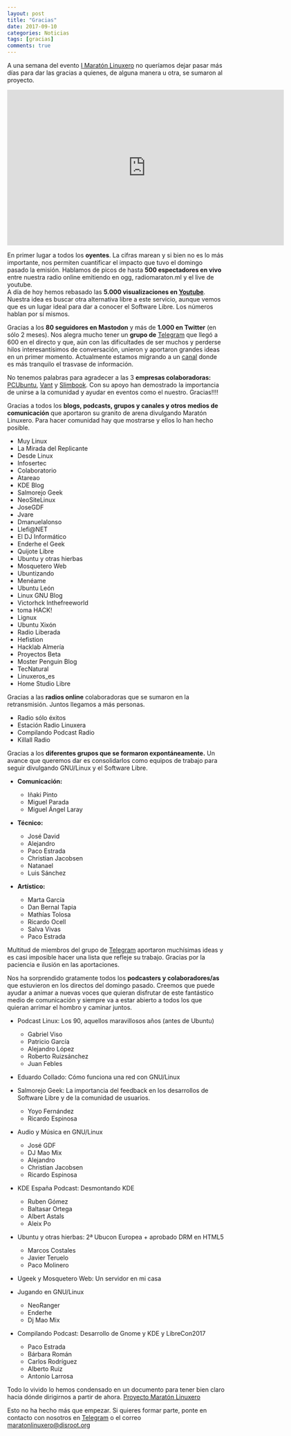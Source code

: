 ```yaml
---
layout: post
title: "Gracias"
date: 2017-09-10
categories: Noticias
tags: [gracias]
comments: true
---
```


A una semana del evento [I Maratón Linuxero](https://maratonlinuxero.org) no queríamos dejar pasar más días para dar las gracias a quienes, de alguna manera u otra, se sumaron al proyecto. 

<iframe src="https://archive.org/embed/MaratonLinuxero" width="640" height="360" frameborder="0" webkitallowfullscreen="true" mozallowfullscreen="true" allowfullscreen></iframe>

En primer lugar a todos los **oyentes**. La cifras marean y si bien no es lo más importante, nos permiten cuantificar el impacto que tuvo el domingo pasado la emisión. Hablamos de picos de hasta **500 espectadores en vivo** entre nuestra radio online emitiendo en ogg, radiomaraton.ml y el live de youtube.  
A día de hoy hemos rebasado las **5.000 visualizaciones en [Youtube](https://youtu.be/Yv90j2HVg1Q)**. Nuestra idea es buscar otra alternativa libre a este servicio, aunque vemos que es un lugar ideal para dar a conocer el Software Libre. Los números hablan por sí mismos.

Gracias a los **80 seguidores en Mastodon** y más de **1.000 en Twitter** (en sólo 2 meses). Nos alegra mucho tener un **grupo de** [Telegram](https://t.me/maratonlinuxero) que llegó a 600 en el directo y que, aún con las dificultades de ser muchos y perderse hilos interesantísimos de conversación, unieron y aportaron grandes ideas en un primer momento. Actualmente estamos migrando a un [canal](https://t.me/maraton_linuxero) donde es más tranquilo el trasvase de información.

No tenemos palabras para agradecer a las 3 **empresas colaboradoras:** [PCUbuntu](https://www.pcubuntu.es), [Vant](http://www.vantpc.es) y [Slimbook](https://slimbook.es/). Con su apoyo han demostrado la importancia de unirse a la comunidad y ayudar en eventos como el nuestro. Gracias!!!!

Gracias a todos los **blogs, podcasts, grupos y canales y otros medios de comunicación** que aportaron su granito de arena divulgando Maratón Linuxero. Para hacer comunidad hay que mostrarse y ellos lo han hecho posible.

+ Muy Linux
+ La Mirada del Replicante
+ Desde Linux
+ Infosertec
+ Colaboratorio
+ Atareao
+ KDE Blog
+ Salmorejo Geek
+ NeoSiteLinux
+ JoseGDF
+ Jvare
+ Dmanuelalonso
+ Llefi@NET
+ El DJ Informático
+ Enderhe el Geek
+ Quijote Libre
+ Ubuntu y otras hierbas
+ Mosquetero Web
+ Ubuntizando
+ Menéame
+ Ubuntu León
+ Linux GNU Blog
+ Victorhck Inthefreeworld
+ toma HACK!
+ Lignux
+ Ubuntu Xixón
+ Radio Liberada
+ Hefistion
+ Hacklab Almería
+ Proyectos Beta
+ Moster Penguin Blog
+ TecNatural
+ Linuxeros_es
+ Home Studio Libre

Gracias a las **radios online** colaboradoras que se sumaron en la retransmisión. Juntos llegamos a más personas.

+ Radio sólo éxitos 
+ Estación Radio Linuxera
+ Compilando Podcast Radio
+ Killall Radio

Gracias a los **diferentes grupos que se formaron expontáneamente.** Un avance que queremos dar es consolidarlos como equipos de trabajo para seguir divulgando GNU/Linux y el Software Libre.

+ **Comunicación:**
	+ Iñaki Pinto
	+ Miguel Parada
	+ Miguel Ángel Laray

+ **Técnico:**
	+ José David
	+ Alejandro
	+ Paco Estrada
	+ Christian Jacobsen
	+ Natanael
	+ Luis Sánchez

+ **Artístico:**
	+ Marta García
	+ Dan Bernal Tapia
	+ Mathías Tolosa
	+ Ricardo Ocell
	+ Salva Vivas
	+ Paco Estrada

Multitud de miembros del grupo de [Telegram](https://t.me/maratonlinuxero) aportaron muchísimas ideas y es casi imposible hacer una lista que refleje su trabajo. Gracias por la paciencia e ilusión en las aportaciones.

Nos ha sorprendido gratamente todos los **podcasters y colaboradores/as** que estuvieron en los directos del domingo pasado. Creemos que puede ayudar a animar a nuevas voces que quieran disfrutar de este fantástico medio de comunicación y siempre va a estar abierto a todos los que quieran arrimar el hombro y caminar juntos.

* Podcast Linux: Los 90, aquellos maravillosos años (antes de Ubuntu)
	* Gabriel Viso
	* Patricio García
	* Alejandro López
	* Roberto Ruizsánchez
	* Juan Febles

* Eduardo Collado: Cómo funciona una red con GNU/Linux

* Salmorejo Geek: La importancia del feedback en los desarrollos de Software Libre y de la comunidad de usuarios.
	* Yoyo Fernández
	* Ricardo Espinosa

* Audio y Música en GNU/Linux
	* José GDF
	* DJ Mao Mix
	* Alejandro
	* Christian Jacobsen
	* Ricardo Espinosa

* KDE España Podcast: Desmontando KDE
	* Ruben Gómez
	* Baltasar Ortega
	* Albert Astals
	*  Aleix Po

* Ubuntu y otras hierbas: 2ª Ubucon Europea + aprobado DRM en HTML5
	* Marcos Costales
	*  Javier Teruelo
	*  Paco Molinero

* Ugeek y Mosquetero Web: Un servidor en mi casa

*  Jugando en GNU/Linux
	*  NeoRanger
	*  Enderhe
	*  Dj Mao Mix

*   Compilando Podcast: Desarrollo de Gnome y KDE y LibreCon2017
	*    Paco Estrada
	*    Bárbara Román
	*    Carlos Rodríguez
	*    Alberto Ruiz
	*    Antonio Larrosa 
	
	
Todo lo vivido lo hemos condensado en un documento para tener bien claro hacia dónde dirigirnos a partir de ahora. [Proyecto Maratón Linuxero](https://telegra.ph/PROYECTO-MARAT%C3%93N-LINUXERO-09-07)


Esto no ha hecho más que empezar. Si quieres formar parte, ponte en contacto con nosotros en  [Telegram](https://t.me/maratonlinuxero) o el correo [maratonlinuxero@disroot.org](mailto:maratonlinuxero@disroot.org)

